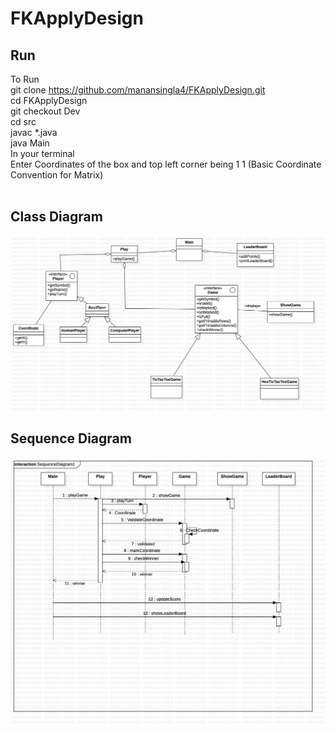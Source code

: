 # FKApplyDesign
Run
------
To Run <br>
git clone https://github.com/manansingla4/FKApplyDesign.git <br>
cd FKApplyDesign <br>
git checkout Dev <br>
cd src <br>
javac *.java <br>
java Main <br>
In your terminal <br>
Enter Coordinates of the box and top left corner being 1 1 (Basic Coordinate Convention for Matrix)
 <br> <br>
 
Class Diagram
-------------
![Class Diagram](ClassDiagram.jpg)


Sequence Diagram
----------------
![Sequence Diagram](SequenceDiagram.jpg)

